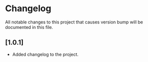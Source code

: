 # Changelog
All notable changes to this project that causes version bump will be documented in this file.

## [1.0.1]  
- Added changelog to the project.
